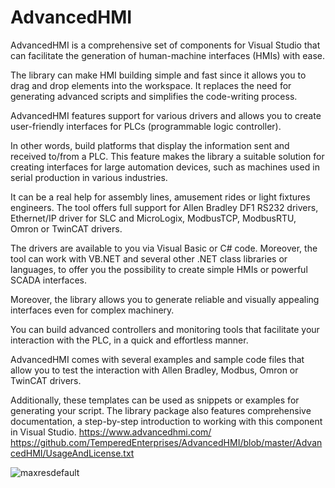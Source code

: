 # AdvancedHMI
AdvancedHMI is a comprehensive set of components for Visual Studio that can facilitate the generation of human-machine interfaces (HMIs) with ease.

The library can make HMI building simple and fast since it allows you to drag and drop elements into the workspace. It replaces the need for generating advanced scripts and simplifies the code-writing process.

AdvancedHMI features support for various drivers and allows you to create user-friendly interfaces for PLCs (programmable logic controller).

In other words, build platforms that display the information sent and received to/from a PLC. This feature makes the library a suitable solution for creating interfaces for large automation devices, such as machines used in serial production in various industries.

It can be a real help for assembly lines, amusement rides or light fixtures engineers. The tool offers full support for Allen Bradley DF1 RS232 drivers, Ethernet/IP driver for SLC and MicroLogix, ModbusTCP, ModbusRTU, Omron or TwinCAT drivers.

The drivers are available to you via Visual Basic or C# code. Moreover, the tool can work with VB.NET and several other .NET class libraries or languages, to offer you the possibility to create simple HMIs or powerful SCADA interfaces.

Moreover, the library allows you to generate reliable and visually appealing interfaces even for complex machinery.

You can build advanced controllers and monitoring tools that facilitate your interaction with the PLC, in a quick and effortless manner.

AdvancedHMI comes with several examples and sample code files that allow you to test the interaction with Allen Bradley, Modbus, Omron or TwinCAT drivers.

Additionally, these templates can be used as snippets or examples for generating your script. The library package also features comprehensive documentation, a step-by-step introduction to working with this component in Visual Studio.
https://www.advancedhmi.com/
https://github.com/TemperedEnterprises/AdvancedHMI/blob/master/AdvancedHMI/UsageAndLicense.txt

![maxresdefault](https://github.com/nkuthalomakonco/AdvancedHMI/assets/118244106/4950fa0b-7ca9-4e6b-9883-115a80c73938)
